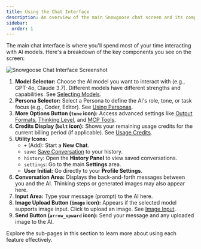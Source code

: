 ```yaml
---
title: Using the Chat Interface
description: An overview of the main Snowgoose chat screen and its components.
sidebar:
  order: 1
---
```


The main chat interface is where you'll spend most of your time interacting with AI models. Here's a breakdown of the key components you see on the screen:

![Snowgoose Chat Interface Screenshot](/chat-interface-screenshot.png)

1.  **Model Selector:** Choose the AI model you want to interact with (e.g., GPT-4o, Claude 3.7). Different models have different strengths and capabilities. See [Selecting Models](./selecting-models/).
2.  **Persona Selector:** Select a Persona to define the AI's role, tone, or task focus (e.g., Coder, Editor). See [Using Personas](./using-personas/).
3.  **More Options Button (`tune` icon):** Access advanced settings like [Output Formats](./output-formats/), [Thinking Level](./advanced-options/#thinking-level-anthropic-google), and [MCP Tools](./advanced-options/#mcp-tools-anthropic).
4.  **Credits Display (`bolt` icon):** Shows your remaining usage credits for the current billing period (if applicable). See [Usage Credits](../concepts/usage-credits/).
5.  **Utility Icons:**
    - `+` (Add): Start a **New Chat**.
    - `save`: [Save Conversation](./saving-loading/) to your history.
    - `history`: Open the **History Panel** to view saved conversations.
    - `settings`: Go to the main **Settings** area.
    - **User Initial:** Go directly to your **Profile Settings**.
6.  **Conversation Area:** Displays the back-and-forth messages between you and the AI. Thinking steps or generated images may also appear here.
7.  **Input Area:** Type your message (prompt) to the AI here.
8.  **Image Upload Button (`image` icon):** Appears if the selected model supports image input. Click to upload an image. See [Image Input](./image-input/).
9.  **Send Button (`arrow_upward` icon):** Send your message and any uploaded image to the AI.

Explore the sub-pages in this section to learn more about using each feature effectively.
